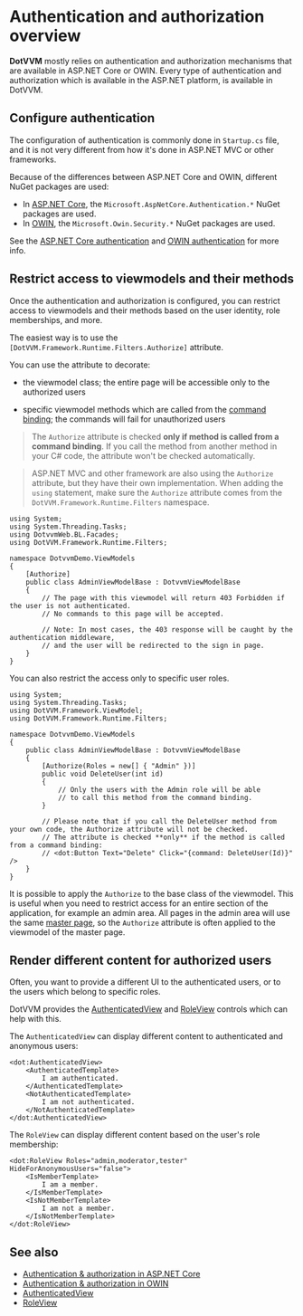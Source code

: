 # Authentication and authorization overview

**DotVVM** mostly relies on authentication and authorization mechanisms that are available in ASP.NET Core or OWIN. Every type of authentication and authorization which is available in the ASP.NET platform, is available in DotVVM.

## Configure authentication

The configuration of authentication is commonly done in `Startup.cs` file, and it is not very different from how it's done in ASP.NET MVC or other frameworks.

Because of the differences between ASP.NET Core and OWIN, different NuGet packages are used:

* In [ASP.NET Core](aspnetcore), the `Microsoft.AspNetCore.Authentication.*` NuGet packages are used.
* In [OWIN](owin), the `Microsoft.Owin.Security.*` NuGet packages are used. 

See the [ASP.NET Core authentication](aspnetcore) and [OWIN authentication](owin) for more info.

## Restrict access to viewmodels and their methods

Once the authentication and authorization is configured, you can restrict access to viewmodels and their methods based on the user identity, role memberships, and more.

The easiest way is to use the `[DotVVM.Framework.Runtime.Filters.Authorize]` attribute. 

You can use the attribute to decorate:

* the viewmodel class; the entire page will be accessible only to the authorized users

* specific viewmodel methods which are called from the [command binding](~/pages/concepts/respond-to-user-actions/commands); the commands will fail for unauthorized users

> The `Authorize` attribute is checked **only if method is called from a command binding**. If you call the method from another method in your C# code, the attribute won't be checked automatically.

> ASP.NET MVC and other framework are also using the `Authorize` attribute, but they have their own implementation. When adding the `using` statement, make sure the `Authorize` attribute comes from the `DotVVM.Framework.Runtime.Filters` namespace.

```CSHARP
using System;
using System.Threading.Tasks;
using DotvvmWeb.BL.Facades;
using DotVVM.Framework.Runtime.Filters;

namespace DotvvmDemo.ViewModels
{
    [Authorize]
    public class AdminViewModelBase : DotvvmViewModelBase
    {
        // The page with this viewmodel will return 403 Forbidden if the user is not authenticated.
        // No commands to this page will be accepted.

        // Note: In most cases, the 403 response will be caught by the authentication middleware, 
        // and the user will be redirected to the sign in page.
    }
}
```

You can also restrict the access only to specific user roles.

```CSHARP
using System;
using System.Threading.Tasks;
using DotVVM.Framework.ViewModel;
using DotVVM.Framework.Runtime.Filters;

namespace DotvvmDemo.ViewModels
{
    public class AdminViewModelBase : DotvvmViewModelBase
    {
        [Authorize(Roles = new[] { "Admin" })]
        public void DeleteUser(int id)
        {
            // Only the users with the Admin role will be able
            // to call this method from the command binding.
        }

        // Please note that if you call the DeleteUser method from your own code, the Authorize attribute will not be checked.
        // The attribute is checked **only** if the method is called from a command binding:
        // <dot:Button Text="Delete" Click="{command: DeleteUser(Id)}" />
    }
}
```

It is possible to apply the `Authorize` to the base class of the viewmodel. This is useful when you need to restrict access for an entire section of the application, for example an admin area. All pages in the admin area will use the same [master page](~/pages/concepts/layout/master-pages), so the `Authorize` attribute is often applied to the viewmodel of the master page. 

## Render different content for authorized users

Often, you want to provide a different UI to the authenticated users, or to the users which belong to specific roles.

DotVVM provides the [AuthenticatedView](~/controls/builtin/AuthenticatedView) and [RoleView](~/controls/builtin/RoleView) controls which can help with this.

The `AuthenticatedView` can display different content to authenticated and anonymous users:

```DOTHTML
<dot:AuthenticatedView>
    <AuthenticatedTemplate>
        I am authenticated.
    </AuthenticatedTemplate>
    <NotAuthenticatedTemplate>
        I am not authenticated.
    </NotAuthenticatedTemplate>
</dot:AuthenticatedView>
```

The `RoleView` can display different content based on the user's role membership:

```DOTHTML
<dot:RoleView Roles="admin,moderator,tester" HideForAnonymousUsers="false">
    <IsMemberTemplate>
        I am a member.
    </IsMemberTemplate>
    <IsNotMemberTemplate>
        I am not a member.
    </IsNotMemberTemplate>
</dot:RoleView>
```

## See also

* [Authentication & authorization in ASP.NET Core](aspnetcore) 
* [Authentication & authorization in OWIN](owin)
* [AuthenticatedView](~/controls/builtin/AuthenticatedView)
* [RoleView](~/controls/builtin/RoleView)
